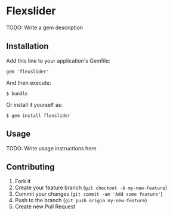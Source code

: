 # Flexslider

TODO: Write a gem description

## Installation

Add this line to your application's Gemfile:

    gem 'flexslider'

And then execute:

    $ bundle

Or install it yourself as:

    $ gem install flexslider

## Usage

TODO: Write usage instructions here

## Contributing

1. Fork it
2. Create your feature branch (`git checkout -b my-new-feature`)
3. Commit your changes (`git commit -am 'Add some feature'`)
4. Push to the branch (`git push origin my-new-feature`)
5. Create new Pull Request
